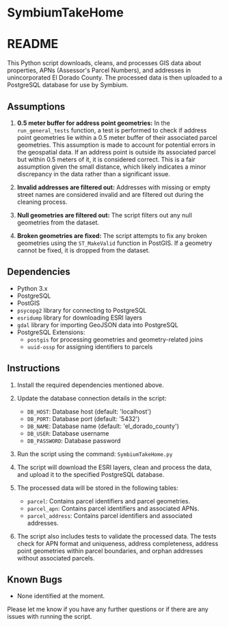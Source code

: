 # SymbiumTakeHome

# README

This Python script downloads, cleans, and processes GIS data about properties, APNs (Assessor's Parcel Numbers), and addresses in unincorporated El Dorado County. The processed data is then uploaded to a PostgreSQL database for use by Symbium.

## Assumptions

1. **0.5 meter buffer for address point geometries:** In the `run_general_tests` function, a test is performed to check if address point geometries lie within a 0.5 meter buffer of their associated parcel geometries. This assumption is made to account for potential errors in the geospatial data. If an address point is outside its associated parcel but within 0.5 meters of it, it is considered correct. This is a fair assumption given the small distance, which likely indicates a minor discrepancy in the data rather than a significant issue.

2. **Invalid addresses are filtered out:** Addresses with missing or empty street names are considered invalid and are filtered out during the cleaning process.

3. **Null geometries are filtered out:** The script filters out any null geometries from the dataset.

4. **Broken geometries are fixed:** The script attempts to fix any broken geometries using the `ST_MakeValid` function in PostGIS. If a geometry cannot be fixed, it is dropped from the dataset.

## Dependencies
- Python 3.x
- PostgreSQL
- PostGIS
- `psycopg2` library for connecting to PostgreSQL
- `esridump` library for downloading ESRI layers
- `gdal` library for importing GeoJSON data into PostgreSQL
- PostgreSQL Extensions:
  - `postgis` for processing geometries and geometry-related joins
  - `uuid-ossp` for assigning identifiers to parcels
## Instructions

1. Install the required dependencies mentioned above.

2. Update the database connection details in the script:
   - `DB_HOST`: Database host (default: 'localhost')
   - `DB_PORT`: Database port (default: '5432')
   - `DB_NAME`: Database name (default: 'el_dorado_county')
   - `DB_USER`: Database username
   - `DB_PASSWORD`: Database password

3. Run the script using the command: `SymbiumTakeHome.py`

4. The script will download the ESRI layers, clean and process the data, and upload it to the specified PostgreSQL database.

5. The processed data will be stored in the following tables:
   - `parcel`: Contains parcel identifiers and parcel geometries.
   - `parcel_apn`: Contains parcel identifiers and associated APNs.
   - `parcel_address`: Contains parcel identifiers and associated addresses.

6. The script also includes tests to validate the processed data. The tests check for APN format and uniqueness, address completeness, address point geometries within parcel boundaries, and orphan addresses without associated parcels.

## Known Bugs

- None identified at the moment.

Please let me know if you have any further questions or if there are any issues with running the script.
